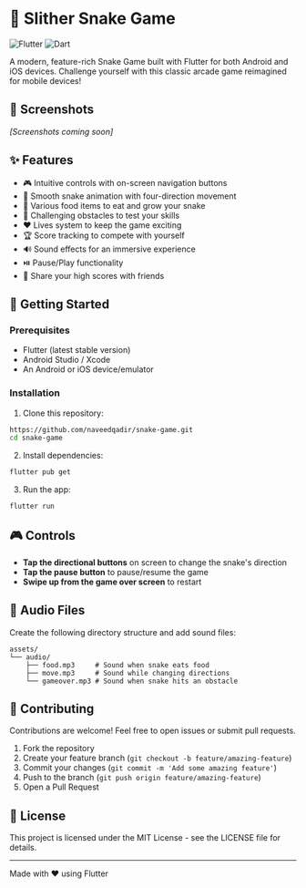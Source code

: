 # 🐍 Slither Snake Game

![Flutter](https://img.shields.io/badge/Flutter-02569B?style=for-the-badge&logo=flutter&logoColor=white)
![Dart](https://img.shields.io/badge/Dart-0175C2?style=for-the-badge&logo=dart&logoColor=white)

A modern, feature-rich Snake Game built with Flutter for both Android and iOS devices. Challenge yourself with this classic arcade game reimagined for mobile devices!

## 📱 Screenshots

*[Screenshots coming soon]*

## ✨ Features

- 🎮 Intuitive controls with on-screen navigation buttons
- 🐍 Smooth snake animation with four-direction movement
- 🍎 Various food items to eat and grow your snake
- 🚧 Challenging obstacles to test your skills
- ❤️ Lives system to keep the game exciting
- 🏆 Score tracking to compete with yourself
- 🔊 Sound effects for an immersive experience
- ⏯️ Pause/Play functionality
- 📲 Share your high scores with friends

## 🚀 Getting Started

### Prerequisites

- Flutter (latest stable version)
- Android Studio / Xcode
- An Android or iOS device/emulator

### Installation

1. Clone this repository:
```bash
https://github.com/naveedqadir/snake-game.git
cd snake-game
```

2. Install dependencies:
```bash
flutter pub get
```

3. Run the app:
```bash
flutter run
```

## 🎮 Controls

- **Tap the directional buttons** on screen to change the snake's direction
- **Tap the pause button** to pause/resume the game
- **Swipe up from the game over screen** to restart

## 🎵 Audio Files

Create the following directory structure and add sound files:

```
assets/
└── audio/
    ├── food.mp3     # Sound when snake eats food
    ├── move.mp3     # Sound while changing directions
    └── gameover.mp3 # Sound when snake hits an obstacle
```

## 🤝 Contributing

Contributions are welcome! Feel free to open issues or submit pull requests.

1. Fork the repository
2. Create your feature branch (`git checkout -b feature/amazing-feature`)
3. Commit your changes (`git commit -m 'Add some amazing feature'`)
4. Push to the branch (`git push origin feature/amazing-feature`)
5. Open a Pull Request

## 📄 License

This project is licensed under the MIT License - see the LICENSE file for details.

---

Made with ❤️ using Flutter
